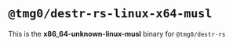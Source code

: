 # `@tmg0/destr-rs-linux-x64-musl`

This is the **x86_64-unknown-linux-musl** binary for `@tmg0/destr-rs`
